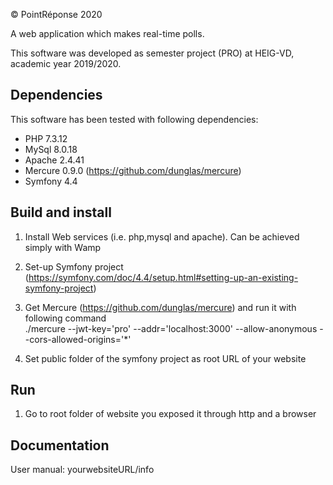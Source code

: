 © PointRéponse 2020

A web application which makes real-time polls.

This software was developed as semester project (PRO) at HEIG-VD,
academic year 2019/2020.



## Dependencies

This software has been tested with following dependencies:

* PHP 7.3.12
* MySql 8.0.18
* Apache 2.4.41
* Mercure 0.9.0 (https://github.com/dunglas/mercure)
* Symfony 4.4

## Build and install

1. Install Web services (i.e. php,mysql and apache). Can be achieved simply with Wamp

2. Set-up Symfony project (https://symfony.com/doc/4.4/setup.html#setting-up-an-existing-symfony-project)

3. Get Mercure (https://github.com/dunglas/mercure) and run it with following command  
   ./mercure --jwt-key='pro' --addr='localhost:3000' --allow-anonymous --cors-allowed-origins='*'
   
4. Set public folder of the symfony project as root URL of your website

## Run

1. Go to root folder of website you exposed it through http and a browser  

## Documentation

User manual: yourwebsiteURL/info
